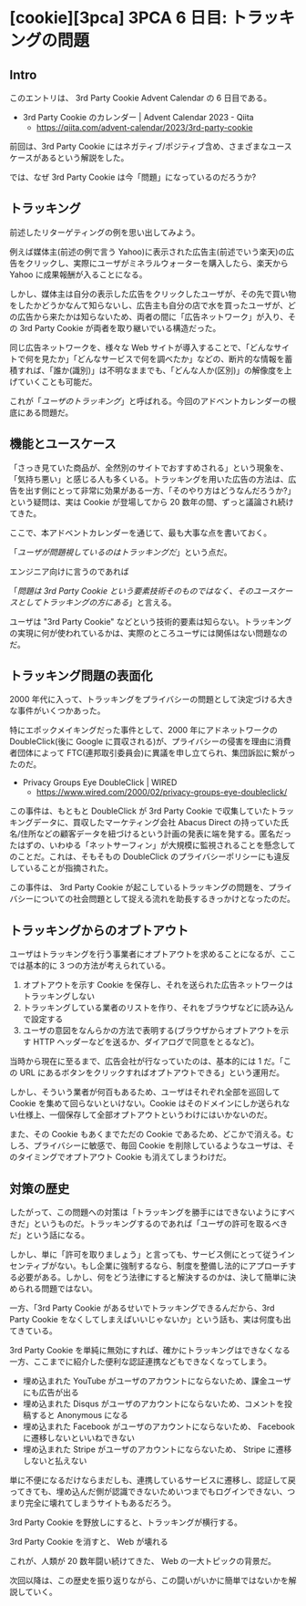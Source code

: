 # [cookie][3pca] 3PCA 6 日目: トラッキングの問題

## Intro

このエントリは、 3rd Party Cookie Advent Calendar の 6 日目である。

- 3rd Party Cookie のカレンダー | Advent Calendar 2023 - Qiita
  - https://qiita.com/advent-calendar/2023/3rd-party-cookie

前回は、3rd Party Cookie にはネガティブ/ポジティブ含め、さまざまなユースケースがあるという解説をした。

では、なぜ 3rd Party Cookie は今「問題」になっているのだろうか?


## トラッキング

前述したリターゲティングの例を思い出してみよう。

例えば媒体主(前述の例で言う Yahoo)に表示された広告主(前述でいう楽天)の広告をクリックし、実際にユーザがミネラルウォーターを購入したら、楽天から Yahoo に成果報酬が入ることになる。

しかし、媒体主は自分の表示した広告をクリックしたユーザが、その先で買い物をしたかどうかなんて知らないし、広告主も自分の店で水を買ったユーザが、どの広告から来たかは知らないため、両者の間に「広告ネットワーク」が入り、その 3rd Party Cookie が両者を取り継いでいる構造だった。

同じ広告ネットワークを、様々な Web サイトが導入することで、「どんなサイトで何を見たか」「どんなサービスで何を調べたか」などの、断片的な情報を蓄積すれば、「誰か(識別)」は不明なままでも、「どんな人か(区別)」の解像度を上げていくことも可能だ。

これが「*ユーザのトラッキング*」と呼ばれる。今回のアドベントカレンダーの根底にある問題だ。


## 機能とユースケース

「さっき見ていた商品が、全然別のサイトでおすすめされる」という現象を、「気持ち悪い」と感じる人も多くいる。トラッキングを用いた広告の方法は、広告を出す側にとって非常に効果がある一方、「そのやり方はどうなんだろうか?」という疑問は、実は Cookie が登場してから 20 数年の間、ずっと議論され続けてきた。

ここで、本アドベントカレンダーを通じて、最も大事な点を書いておく。

「*ユーザが問題視しているのはトラッキングだ*」という点だ。

エンジニア向けに言うのであれば

「*問題は 3rd Party Cookie という要素技術そのものではなく、そのユースケースとしてトラッキングの方にある*」と言える。

ユーザは "3rd Party Cookie" などという技術的要素は知らない。トラッキングの実現に何が使われているかは、実際のところユーザには関係はない問題なのだ。


## トラッキング問題の表面化

2000 年代に入って、トラッキングをプライバシーの問題として決定づける大きな事件がいくつかあった。

特にエポックメイキングだった事件として、2000 年にアドネットワークの DoubleClick(後に Google に買収される)が、プライバシーの侵害を理由に消費者団体によって FTC(連邦取引委員会)に異議を申し立てられ、集団訴訟に繋がったのだ。

- Privacy Groups Eye DoubleClick | WIRED
  - https://www.wired.com/2000/02/privacy-groups-eye-doubleclick/

この事件は、もともと DoubleClick が 3rd Party Cookie で収集していたトラッキングデータに、買収したマーケティング会社 Abacus Direct の持っていた氏名/住所などの顧客データを紐づけるという計画の発表に端を発する。匿名だったはずの、いわゆる「ネットサーフィン」が大規模に監視されることを懸念してのことだ。これは、そもそもの DoubleClick のプライバシーポリシーにも違反していることが指摘された。

この事件は、 3rd Party Cookie が起こしているトラッキングの問題を、プライバシーについての社会問題として捉える流れを助長するきっかけとなったのだ。


## トラッキングからのオプトアウト

ユーザはトラッキングを行う事業者にオプトアウトを求めることになるが、ここでは基本的に 3 つの方法が考えられている。

1. オプトアウトを示す Cookie を保存し、それを送られた広告ネットワークはトラッキングしない
2. トラッキングしている業者のリストを作り、それをブラウザなどに読み込んで設定する
3. ユーザの意図をなんらかの方法で表明する(ブラウザからオプトアウトを示す HTTP ヘッダーなどを送るか、ダイアログで同意をとるなど)。

当時から現在に至るまで、広告会社が行なっていたのは、基本的には 1 だ。「この URL にあるボタンをクリックすればオプトアウトできる」という運用だ。

しかし、そういう業者が何百もあるため、ユーザはそれぞれ全部を巡回して Cookie を集めて回らないといけない。Cookie はそのドメインにしか送られない仕様上、一個保存して全部オプトアウトというわけにはいかないのだ。

また、その Cookie もあくまでただの Cookie であるため、どこかで消える。むしろ、プライバシーに敏感で、毎回 Cookie を削除しているようなユーザは、そのタイミングでオプトアウト Cookie も消えてしまうわけだ。


## 対策の歴史

したがって、この問題への対策は「トラッキングを勝手にはできないようにすべきだ」というものだ。トラッキングするのであれば「ユーザの許可を取るべきだ」という話になる。

しかし、単に「許可を取りましょう」と言っても、サービス側にとって従うインセンティブがない。もし企業に強制するなら、制度を整備し法的にアプローチする必要がある。しかし、何をどう法律にすると解決するのかは、決して簡単に決められる問題ではない。

一方、「3rd Party Cookie があるせいでトラッキングできるんだから、3rd Party Cookie をなくしてしまえばいいじゃないか」という話も、実は何度も出てきている。

3rd Party Cookie を単純に無効にすれば、確かにトラッキングはできなくなる一方、ここまでに紹介した便利な認証連携などもできなくなってしまう。

- 埋め込まれた YouTube がユーザのアカウントにならないため、課金ユーザにも広告が出る
- 埋め込まれた Disqus がユーザのアカウントにならないため、コメントを投稿すると Anonymous になる
- 埋め込まれた Facebook がユーザのアカウントにならないため、 Facebook に遷移しないといいねできない
- 埋め込まれた Stripe がユーザのアカウントにならないため、 Stripe に遷移しないと払えない

単に不便になるだけならまだしも、連携しているサービスに遷移し、認証して戻ってきても、埋め込んだ側が認識できないためいつまでもログインできない、つまり完全に壊れてしまうサイトもあるだろう。

3rd Party Cookie を野放しにすると、トラッキングが横行する。

3rd Party Cookie を消すと、 Web が壊れる

これが、人類が 20 数年闘い続けてきた、 Web の一大トピックの背景だ。

次回以降は、この歴史を振り返りながら、この闘いがいかに簡単ではないかを解説していく。